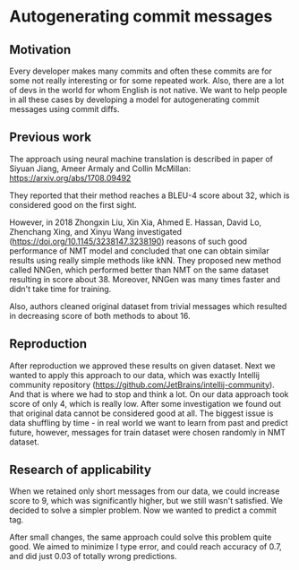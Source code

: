 # Autogenerating commit messages

## Motivation

Every developer makes many commits and often these commits are for some not really interesting or for some repeated work. Also, 
there are a lot of devs in the world for whom English is not native. We want to help people in all these cases by developing a 
model for autogenerating commit messages using commit diffs.

## Previous work

The approach using neural machine translation is described in paper of Siyuan Jiang, Ameer Armaly and Collin McMillan: 
https://arxiv.org/abs/1708.09492

They reported that their method reaches a BLEU-4 score about 32, which is considered good on the first sight.

However, in 2018 Zhongxin Liu, Xin Xia, Ahmed E. Hassan, David Lo, Zhenchang Xing, and Xinyu Wang investigated
(https://doi.org/10.1145/3238147.3238190) reasons of such 
good performance of NMT model and concluded that one can obtain similar results using really simple methods like kNN. They proposed 
new method called NNGen, which performed better than NMT on the same dataset resulting in score about 38. Moreover, NNGen was 
many times faster and didn't take time for training.

Also, authors cleaned original dataset from trivial messages which resulted in decreasing score of both methods to about 16.

## Reproduction

After reproduction we approved these results on given dataset. Next we wanted to apply this approach to our data, which was exactly 
Intellij community repository (https://github.com/JetBrains/intellij-community). And that is where we had to stop and think a lot.
On our data approach took score of only 4, which is really low. After some investigation we found out that original data cannot be
considered good at all. The biggest issue is data shuffling by time - in real world we want to learn from past and predict future, 
however, messages for train dataset were chosen randomly in NMT dataset.

## Research of applicability

When we retained only short messages from our data, we could increase score to 9, which was significantly higher, but we still wasn't
satisfied. We decided to solve a simpler problem. Now we wanted to predict a commit tag. 

After small changes, the same approach could solve this problem quite good. We aimed to minimize I type error, and could reach
accuracy of 0.7, and did just 0.03 of totally wrong predictions.
